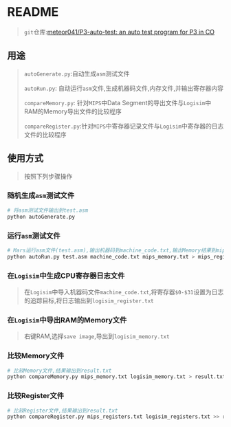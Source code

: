 # README

> `git`仓库:[meteor041/P3-auto-test: an auto test program for P3 in CO](https://github.com/meteor041/P3-auto-test)

## 用途

> `autoGenerate.py`:自动生成`asm`测试文件
>
> `autoRun.py`: 自动运行`asm`文件,生成机器码文件,内存文件,并输出寄存器内容
>
> `compareMemory.py`: 针对`MIPS`中Data Segment的导出文件与`Logisim`中RAM的Memory导出文件的比较程序
>
> `compareRegister.py`:针对`MIPS`中寄存器记录文件与`Logisim`中寄存器的日志文件的比较程序

## 使用方式

> 按照下列步骤操作

### 随机生成`asm`测试文件

```bash
# 将asm测试文件输出到test.asm
python autoGenerate.py
```

### 运行`asm`测试文件

```bash
# Mars运行asm文件(test.asm),输出机器码到machine_code.txt,输出Memory结果到mips_memory.txt,将寄存器结果输出到mips_register.txt,具体运行指令输出到mips_saved_bash.sh
python autoRun.py test.asm machine_code.txt mips_memory.txt > mips_registers.txt
```

### 在`Logisim`中生成CPU寄存器日志文件

> 在`Logisim`中导入机器码文件`machine_code.txt`,将寄存器`$0-$31`设置为日志的追踪目标,将日志输出到`logisim_register.txt`

### 在`Logisim`中导出RAM的Memory文件

> 右键RAM,选择`save image`,导出到`logisim_memory.txt`

### 比较Memory文件

```bash
# 比较Memory文件,结果输出到result.txt
python compareMemory.py mips_memory.txt logisim_memory.txt > result.txt
```

### 比较Register文件

```bash
# 比较Register文件,结果输出到result.txt
python compareRegister.py mips_registers.txt logisim_registers.txt >> result.txt
```

